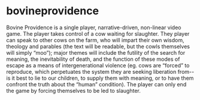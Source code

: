 # bovineprovidence
Bovine Providence is a single player, narrative-driven, non-linear video game. The player takes control of a cow waiting for slaughter. They player can speak to other cows on the farm, who will impart their own wisdom, theology and parables (the text will be readable, but the cowls themselves will simply “moo”); major themes will include the futility of the search for meaning, the inevitability of death, and the function of these modes of escape as a means of intergenerational violence (eg. cows are “forced” to reproduce, which perpetuates the system they are seeking liberation from-- is it best to lie to our children, to supply them with meaning, or to have them confront the truth about the “human” condition). The player can only end the game by forcing themselves to be led to slaughter.
